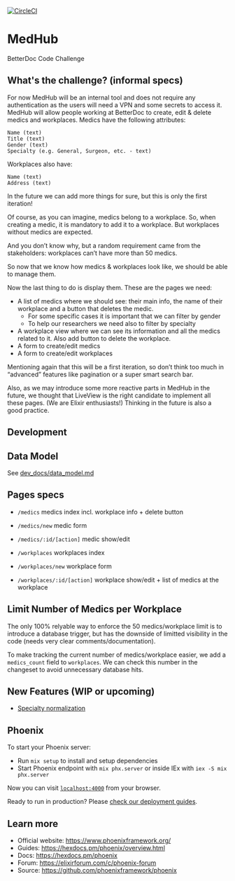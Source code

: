 [![CircleCI](https://dl.circleci.com/status-badge/img/circleci/6w2f2gy8py8ito6Bi3D6PP/LrohxxxeKADARTqH9sNeLC/tree/main.svg?style=svg)](https://dl.circleci.com/status-badge/redirect/circleci/6w2f2gy8py8ito6Bi3D6PP/LrohxxxeKADARTqH9sNeLC/tree/main)

# MedHub

BetterDoc Code Challenge

## What's the challenge? (informal specs)

For now MedHub will be an internal tool and does not require any authentication as the users will need a VPN and some secrets to access it.
MedHub will allow people working at BetterDoc to create, edit & delete medics and workplaces.
Medics have the following attributes:

    Name (text)
    Title (text)
    Gender (text)
    Specialty (e.g. General, Surgeon, etc. - text)


Workplaces also have:

    Name (text)
    Address (text)


In the future we can add more things for sure, but this is only the first iteration!

Of course, as you can imagine, medics belong to a workplace. So, when creating a medic, it is mandatory to add it to a workplace.
But workplaces without medics are expected.

And you don’t know why, but a random requirement came from the stakeholders: workplaces can’t have more than 50 medics.

So now that we know how medics & workplaces look like, we should be able to manage them.

Now the last thing to do is display them.
These are the pages we need:

  * A list of medics where we should see: their main info, the name of their workplace and a button that deletes the medic.
    * For some specific cases it is important that we can filter by gender
    * To help our researchers we need also to filter by specialty
  * A workplace view where we can see its information and all the medics related to it. Also add button to delete the workplace. 
  * A form to create/edit medics
  * A form to create/edit workplaces


Mentioning again that this will be a first iteration, so don’t think too much in “advanced” features like pagination or a super smart search bar.

Also, as we may introduce some more reactive parts in MedHub in the future, we thought that LiveView is the right candidate to implement all these pages. (We are Elixir enthusiasts!)
Thinking in the future is also a good practice.

## Development

## Data Model

See [dev_docs/data_model.md](/dev_docs/data_model.md)

## Pages specs

* `/medics` medics index incl. workplace info + delete button
* `/medics/new` medic form
* `/medics/:id/[action]` medic show/edit

* `/workplaces` workplaces index
* `/workplaces/new` workplace form
* `/workplaces/:id/[action]` workplace show/edit + list of medics at the workplace

## Limit Number of Medics per Workplace

The only 100% relyable way to enforce the 50 medics/workplace limit is to introduce a database trigger, but has the downside of limitted visibility in the code (needs very clear comments/documentation).

To make tracking the current number of medics/workplace easier, we add a `medics_count` field to `workplaces`. We can check this number in the changeset to avoid unnecessary database hits.

 ## New Features (WIP or upcoming)
 
 * [Specialty normalization](/dev_docs/new_features/specialty_normalization.md)

## Phoenix

To start your Phoenix server:

  * Run `mix setup` to install and setup dependencies
  * Start Phoenix endpoint with `mix phx.server` or inside IEx with `iex -S mix phx.server`

Now you can visit [`localhost:4000`](http://localhost:4000) from your browser.

Ready to run in production? Please [check our deployment guides](https://hexdocs.pm/phoenix/deployment.html).

## Learn more

  * Official website: https://www.phoenixframework.org/
  * Guides: https://hexdocs.pm/phoenix/overview.html
  * Docs: https://hexdocs.pm/phoenix
  * Forum: https://elixirforum.com/c/phoenix-forum
  * Source: https://github.com/phoenixframework/phoenix

